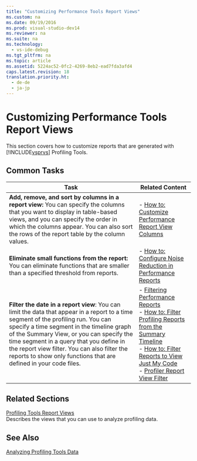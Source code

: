 ```yaml
---
title: "Customizing Performance Tools Report Views"
ms.custom: na
ms.date: 09/19/2016
ms.prod: visual-studio-dev14
ms.reviewer: na
ms.suite: na
ms.technology: 
  - vs-ide-debug
ms.tgt_pltfrm: na
ms.topic: article
ms.assetid: 5224ac52-0fc2-4269-8eb2-ead7fda3afd4
caps.latest.revision: 18
translation.priority.ht: 
  - de-de
  - ja-jp
---
```

# Customizing Performance Tools Report Views
This section covers how to customize reports that are generated with [!INCLUDE[vsprvs](../vs140/includes/vsprvs_md.md)] Profiling Tools.  
  
## Common Tasks  
  
|Task|Related Content|  
|----------|---------------------|  
|**Add, remove, and sort by columns in a report view:** You can specify the columns that you want to display in table-based views, and you can specify the order in which the columns appear. You can also sort the rows of the report table by the column values.|-   [How to: Customize Performance Report View Columns](../vs140/How-to--Customize-Report-View-Columns.md)|  
|**Eliminate small functions from the report:** You can eliminate functions that are smaller than a specified threshold from reports.|-   [How to: Configure Noise Reduction in Performance Reports](../vs140/How-to--Configure-Noise-Reduction-in-Report-Views.md)|  
|**Filter the date in a report view**: You can limit the data that appear in a report to a time segment of the profiling run. You can specify a time segment in the timeline graph of the Summary View, or you can specify the time segment in a query that you define in the report view filter. You can also filter the reports to show only functions that are defined in your code files.|-   [Filtering Performance Reports](../vs140/Filtering-Report-Views.md)<br />-   [How to: Filter Profiling Reports from the Summary Timeline](../vs140/How-to--Filter-Report-Views-from-the-Summary-Timeline.md)<br />-   [How to: Filter Reports to View Just My Code](../vs140/How-to--Filter-Profiling-Tools-Report-Views-to-Display-Just-My-Code.md)<br />-   [Profiler Report View Filter](../vs140/Performance-Report-View-Filter.md)|  
  
## Related Sections  
 [Profiling Tools Report Views](../vs140/Performance-Report-Views.md)  
 Describes the views that you can use to analyze profiling data.  
  
## See Also  
 [Analyzing Profiling Tools Data](../vs140/Analyzing-Performance-Tools-Data.md)